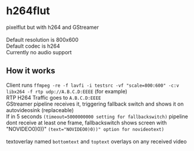 # h264flut

pixelflut but with h264 and GStreamer<br><br>
Default resolution is 800x600<br>
Default codec is h264<br>
Currently no audio support
<br>

## How it works<br>

Client runs `ffmpeg -re -f lavfi -i testsrc -vf "scale=800:600" -c:v libx264 -f rtp udp://A.B.C.D:EEEE` (for example)<br>
RTP H264 Traffic goes to `A.B.C.D:EEEE`<br>
GStreamer pipeline receives it, triggering fallback switch and shows it on autovideosink (replaceable)<br>
If in 5 seconds `(timeout=5000000000 setting for fallbackswitch)` pipeline dont receive at least one frame, fallbackswitch shows screen with "NOVIDEO0)0))" `(text="NOVIDEO0)0))" option for novideotext)`<br><br>
textoverlay named `bottomtext` and `toptext` overlays on any received video
